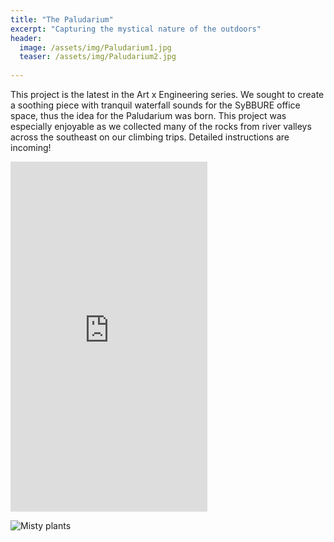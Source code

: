 ```yaml
---
title: "The Paludarium"
excerpt: "Capturing the mystical nature of the outdoors"
header:
  image: /assets/img/Paludarium1.jpg
  teaser: /assets/img/Paludarium2.jpg
   
---
```

This project is the latest in the Art x Engineering series. We sought to create a soothing piece with tranquil waterfall sounds for the SyBBURE office space, thus the idea for the Paludarium was born. This project was especially enjoyable as we collected many of the rocks from river valleys across the southeast on our climbing trips. Detailed instructions are incoming!



<iframe width="315" height="560"
src="https://youtube.com/embed/giZ_f5iUZsI?si=MIMufGWK846Hmt5N"
title="YouTube video player" frameborder="0"
allow="accelerometer; autoplay; clipboard-write; encrypted-media;
gyroscope; picture-in-picture;
web-share"
allowfullscreen></iframe>

![Misty plants](/assets/img/Paludarium2.jpg)